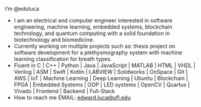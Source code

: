 I’m @eduluca
- I am an electrical and computer engineer interested in software engineering, machine learning, embedded systems, blockchain technology, and quantum computing with a solid foundation in biotechnology and biomedicine.
- Currently working on multiple projects such as: thesis project on software development for a plethysmography system with machine learning classification for breath types.
- Fluent in C | C++ | Python | Java | JavaScript | MATLAB | HTML | VHDL | Verilog | ASM | Swift | Kotlin | LABVIEW | Solidworks | OnSpace | Git | AWS | IoT | Machine Learning | Deep Learning | Ubuntu | Blockchain | FPGA | Embedded Systems | OOP | LED systems | OpenCV | Quartus | Vivado | Frontend | Backend | Full-Stack
- How to reach me
EMAIL: edward.luca@ufl.edu


